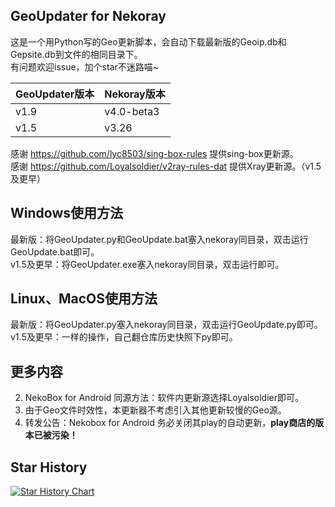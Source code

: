 ## GeoUpdater for Nekoray
这是一个用Python写的Geo更新脚本，会自动下载最新版的Geoip.db和Gepsite.db到文件的相同目录下。<br/>
有问题欢迎issue，加个star不迷路喵~

| GeoUpdater版本|Nekoray版本|
| --- | --- |
|v1.9|v4.0-beta3|
|v1.5|v3.26|

感谢 https://github.com/lyc8503/sing-box-rules 提供sing-box更新源。<br/>
感谢 https://github.com/Loyalsoldier/v2ray-rules-dat 提供Xray更新源。（v1.5及更早）

## Windows使用方法
最新版：将GeoUpdater.py和GeoUpdate.bat塞入nekoray同目录，双击运行GeoUpdate.bat即可。<br/>
v1.5及更早：将GeoUpdater.exe塞入nekoray同目录，双击运行即可。

## Linux、MacOS使用方法
最新版：将GeoUpdater.py塞入nekoray同目录，双击运行GeoUpdate.py即可。<br/>
v1.5及更早：一样的操作，自己翻仓库历史快照下py即可。

## 更多内容
2. NekoBox for Android 同源方法：软件内更新源选择Loyalsoldier即可。
3. 由于Geo文件时效性，本更新器不考虑引入其他更新较慢的Geo源。
4. 转发公告：Nekobox for Android 务必关闭其play的自动更新，**play商店的版本已被污染！**

## Star History

[![Star History Chart](https://api.star-history.com/svg?repos=zhangtony239/NekoGeoUpdater&type=Date)](https://star-history.com/#zhangtony239/NekoGeoUpdater&Date)
